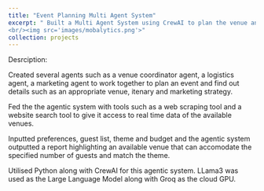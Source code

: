 ```yaml
---
title: "Event Planning Multi Agent System"
excerpt: " Built a Multi Agent System using CrewAI to plan the venue and itenary for an event given a set of inputs
<br/><img src='images/mobalytics.png'>"
collection: projects
---
```

Desrciption:

Created several agents such as a venue coordinator agent, a logistics agent, a marketing agent to work together to plan an event and find out details such as an appropriate venue, itenary and marketing strategy.

Fed the the agentic system with tools such as a web scraping tool and a website search tool to give it access to real time data of the available venues.

Inputted preferences, guest list, theme and budget and the agentic system outputted a report highlighting an available venue that can accomodate the specified number of guests and match the theme.

Utilised Python along with CrewAI for this agentic system. LLama3 was used as the Large Language Model along with Groq as the cloud GPU.
